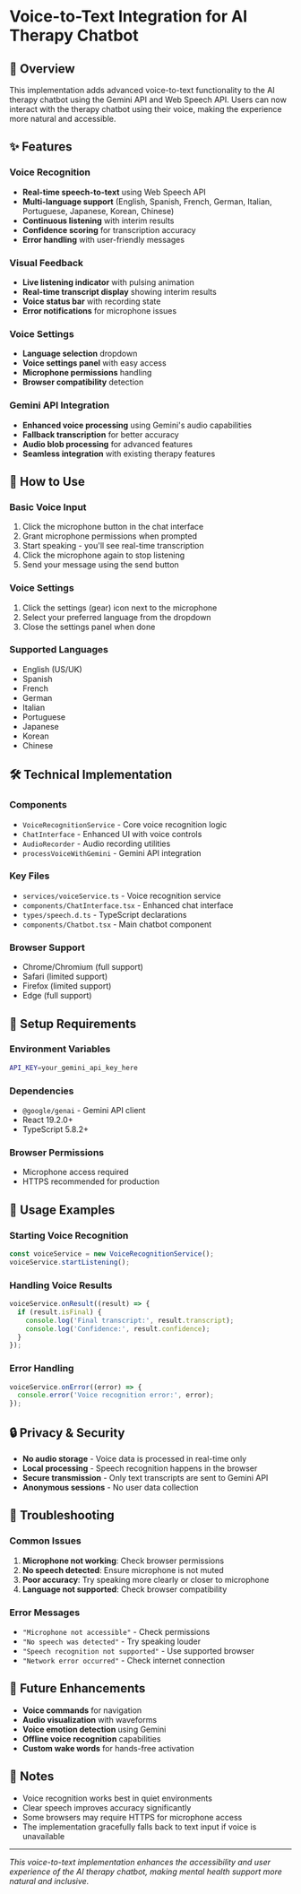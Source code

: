 # Voice-to-Text Integration for AI Therapy Chatbot

## 🎤 Overview

This implementation adds advanced voice-to-text functionality to the AI therapy chatbot using the Gemini API and Web Speech API. Users can now interact with the therapy chatbot using their voice, making the experience more natural and accessible.

## ✨ Features

### **Voice Recognition**
- **Real-time speech-to-text** using Web Speech API
- **Multi-language support** (English, Spanish, French, German, Italian, Portuguese, Japanese, Korean, Chinese)
- **Continuous listening** with interim results
- **Confidence scoring** for transcription accuracy
- **Error handling** with user-friendly messages

### **Visual Feedback**
- **Live listening indicator** with pulsing animation
- **Real-time transcript display** showing interim results
- **Voice status bar** with recording state
- **Error notifications** for microphone issues

### **Voice Settings**
- **Language selection** dropdown
- **Voice settings panel** with easy access
- **Microphone permissions** handling
- **Browser compatibility** detection

### **Gemini API Integration**
- **Enhanced voice processing** using Gemini's audio capabilities
- **Fallback transcription** for better accuracy
- **Audio blob processing** for advanced features
- **Seamless integration** with existing therapy features

## 🚀 How to Use

### **Basic Voice Input**
1. Click the microphone button in the chat interface
2. Grant microphone permissions when prompted
3. Start speaking - you'll see real-time transcription
4. Click the microphone again to stop listening
5. Send your message using the send button

### **Voice Settings**
1. Click the settings (gear) icon next to the microphone
2. Select your preferred language from the dropdown
3. Close the settings panel when done

### **Supported Languages**
- English (US/UK)
- Spanish
- French
- German
- Italian
- Portuguese
- Japanese
- Korean
- Chinese

## 🛠 Technical Implementation

### **Components**
- `VoiceRecognitionService` - Core voice recognition logic
- `ChatInterface` - Enhanced UI with voice controls
- `AudioRecorder` - Audio recording utilities
- `processVoiceWithGemini` - Gemini API integration

### **Key Files**
- `services/voiceService.ts` - Voice recognition service
- `components/ChatInterface.tsx` - Enhanced chat interface
- `types/speech.d.ts` - TypeScript declarations
- `components/Chatbot.tsx` - Main chatbot component

### **Browser Support**
- Chrome/Chromium (full support)
- Safari (limited support)
- Firefox (limited support)
- Edge (full support)

## 🔧 Setup Requirements

### **Environment Variables**
```bash
API_KEY=your_gemini_api_key_here
```

### **Dependencies**
- `@google/genai` - Gemini API client
- React 19.2.0+
- TypeScript 5.8.2+

### **Browser Permissions**
- Microphone access required
- HTTPS recommended for production

## 🎯 Usage Examples

### **Starting Voice Recognition**
```typescript
const voiceService = new VoiceRecognitionService();
voiceService.startListening();
```

### **Handling Voice Results**
```typescript
voiceService.onResult((result) => {
  if (result.isFinal) {
    console.log('Final transcript:', result.transcript);
    console.log('Confidence:', result.confidence);
  }
});
```

### **Error Handling**
```typescript
voiceService.onError((error) => {
  console.error('Voice recognition error:', error);
});
```

## 🔒 Privacy & Security

- **No audio storage** - Voice data is processed in real-time only
- **Local processing** - Speech recognition happens in the browser
- **Secure transmission** - Only text transcripts are sent to Gemini API
- **Anonymous sessions** - No user data collection

## 🐛 Troubleshooting

### **Common Issues**
1. **Microphone not working**: Check browser permissions
2. **No speech detected**: Ensure microphone is not muted
3. **Poor accuracy**: Try speaking more clearly or closer to microphone
4. **Language not supported**: Check browser compatibility

### **Error Messages**
- `"Microphone not accessible"` - Check permissions
- `"No speech was detected"` - Try speaking louder
- `"Speech recognition not supported"` - Use supported browser
- `"Network error occurred"` - Check internet connection

## 🚀 Future Enhancements

- **Voice commands** for navigation
- **Audio visualization** with waveforms
- **Voice emotion detection** using Gemini
- **Offline voice recognition** capabilities
- **Custom wake words** for hands-free activation

## 📝 Notes

- Voice recognition works best in quiet environments
- Clear speech improves accuracy significantly
- Some browsers may require HTTPS for microphone access
- The implementation gracefully falls back to text input if voice is unavailable

---

*This voice-to-text implementation enhances the accessibility and user experience of the AI therapy chatbot, making mental health support more natural and inclusive.*

